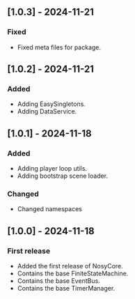 ## [1.0.3] - 2024-11-21
### Fixed
- Fixed meta files for package.

## [1.0.2] - 2024-11-21
### Added
- Adding EasySingletons.
- Adding DataService.

## [1.0.1] - 2024-11-18 
### Added
- Adding player loop utils.
- Adding bootstrap scene loader.

### Changed
- Changed namespaces

## [1.0.0] - 2024-11-18
### First release
- Added the first release of NosyCore.
- Contains the base FiniteStateMachine.
- Contains the base EventBus.
- Contains the base TimerManager.